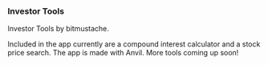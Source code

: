 ### Investor Tools

Investor Tools by bitmustache. 

Included in the app currently are a compound interest calculator and a stock price search. The app is made with Anvil.
More tools coming up soon!
